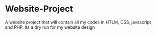 # Website-Project
A website project that will contain all my codes in HTLM, CSS, javascript and PHP. Its a dry run for my website design
